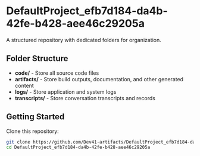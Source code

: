 # DefaultProject_efb7d184-da4b-42fe-b428-aee46c29205a
A structured repository with dedicated folders for organization.

## Folder Structure

- **code/** - Store all source code files
- **artifacts/** - Store build outputs, documentation, and other generated content
- **logs/** - Store application and system logs
- **transcripts/** - Store conversation transcripts and records

## Getting Started

Clone this repository:
```bash
git clone https://github.com/Dev41-artifacts/DefaultProject_efb7d184-da4b-42fe-b428-aee46c29205a
cd DefaultProject_efb7d184-da4b-42fe-b428-aee46c29205a
```
